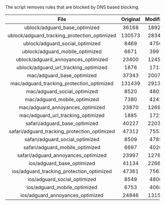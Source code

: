 The script removes rules that are blocked by DNS based blocking.


| File | Original | Modified |
|:----:|:-----:|:-----:|
| ublock/adguard_base_optimized | 36168 | 18921 |
| ublock/adguard_tracking_protection_optimized | 130573 | 28345 |
| ublock/adguard_social_optimized | 8469 | 4756 |
| ublock/adguard_mobile_optimized | 6671 | 3997 |
| ublock/adguard_annoyances_optimized | 23400 | 12452 |
| ublock/adguard_url_tracking_optimized | 1876 | 1713 |
| mac/adguard_base_optimized | 37343 | 20077 |
| mac/adguard_tracking_protection_optimized | 131439 | 29132 |
| mac/adguard_social_optimized | 8520 | 4802 |
| mac/adguard_mobile_optimized | 7380 | 4242 |
| mac/adguard_annoyances_optimized | 23870 | 12690 |
| mac/adguard_url_tracking_optimized | 1885 | 1722 |
| safari/adguard_base_optimized | 40227 | 22031 |
| safari/adguard_tracking_protection_optimized | 47312 | 7553 |
| safari/adguard_social_optimized | 8509 | 4785 |
| safari/adguard_mobile_optimized | 6697 | 4026 |
| safari/adguard_annoyances_optimized | 23997 | 12763 |
| ios/adguard_base_optimized | 41134 | 22669 |
| ios/adguard_tracking_protection_optimized | 47361 | 7563 |
| ios/adguard_social_optimized | 8549 | 4806 |
| ios/adguard_mobile_optimized | 6753 | 4068 |
| ios/adguard_annoyances_optimized | 24846 | 13155 |